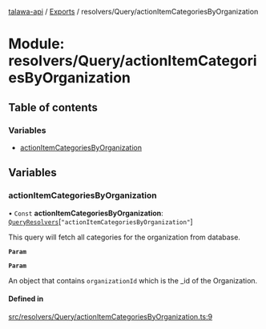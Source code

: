[talawa-api](../README.md) / [Exports](../modules.md) / resolvers/Query/actionItemCategoriesByOrganization

# Module: resolvers/Query/actionItemCategoriesByOrganization

## Table of contents

### Variables

- [actionItemCategoriesByOrganization](resolvers_Query_actionItemCategoriesByOrganization.md#actionitemcategoriesbyorganization)

## Variables

### actionItemCategoriesByOrganization

• `Const` **actionItemCategoriesByOrganization**: [`QueryResolvers`](types_generatedGraphQLTypes.md#queryresolvers)[``"actionItemCategoriesByOrganization"``]

This query will fetch all categories for the organization from database.

**`Param`**

**`Param`**

An object that contains `organizationId` which is the _id of the Organization.

#### Defined in

[src/resolvers/Query/actionItemCategoriesByOrganization.ts:9](https://github.com/PalisadoesFoundation/talawa-api/blob/e5f7a9d/src/resolvers/Query/actionItemCategoriesByOrganization.ts#L9)
